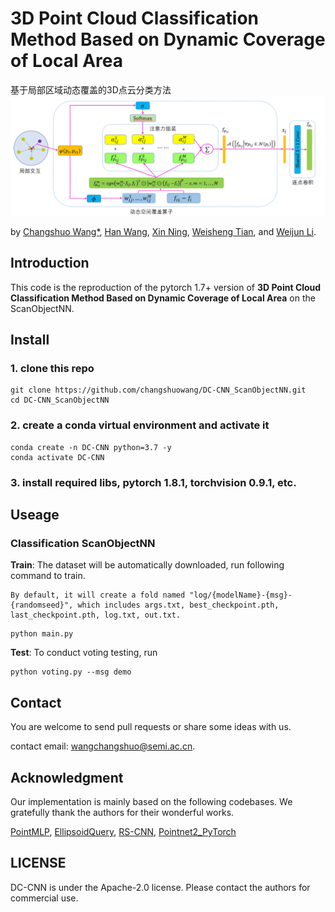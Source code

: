 # 3D Point Cloud Classification Method Based on Dynamic Coverage of Local Area
基于局部区域动态覆盖的3D点云分类方法
<img src="./figure/DC-Conv.jpg" width="900"/>

by [Changshuo Wang*](https://www.changshuowang.site/about/), [Han Wang](), [Xin Ning](), [Weisheng Tian](), and [Weijun Li]().

## Introduction
This code is the reproduction of the pytorch 1.7+ version of **3D Point Cloud Classification Method Based on Dynamic Coverage of Local Area** on the ScanObjectNN.<br>


## Install


### 1. clone this repo
```
git clone https://github.com/changshuowang/DC-CNN_ScanObjectNN.git
cd DC-CNN_ScanObjectNN
```

### 2. create a conda virtual environment and activate it
```
conda create -n DC-CNN python=3.7 -y
conda activate DC-CNN
```

### 3. install required libs, pytorch 1.8.1, torchvision 0.9.1, etc.



## Useage

### Classification ScanObjectNN
**Train**:
The dataset will be automatically downloaded, run following command to train.

```
By default, it will create a fold named "log/{modelName}-{msg}-{randomseed}", which includes args.txt, best_checkpoint.pth, last_checkpoint.pth, log.txt, out.txt.
```

```
python main.py
```

**Test**:
To conduct voting testing, run

```
python voting.py --msg demo
```

## Contact

You are welcome to send pull requests or share some ideas with us. 

contact email: [wangchangshuo@semi.ac.cn](wangchangshuo@semi.ac.cn).


## Acknowledgment

Our implementation is mainly based on the following codebases. We gratefully thank the authors for their wonderful works.

[PointMLP](https://github.com/changshuowang/pointMLP-pytorch),
[EllipsoidQuery](https://github.com/VimsLab/EllipsoidQuery),
[RS-CNN](https://github.com/Yochengliu/Relation-Shape-CNN/),
[Pointnet2_PyTorch](https://github.com/erikwijmans/Pointnet2_PyTorch)



## LICENSE
DC-CNN is under the Apache-2.0 license. 
Please contact the authors for commercial use.






